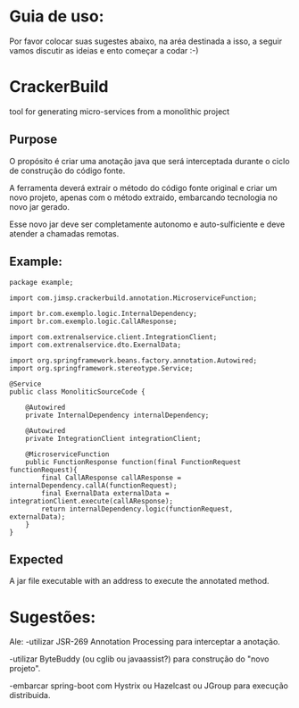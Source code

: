# Guia de uso:
Por favor colocar suas sugestes abaixo, na aréa destinada a isso, a seguir vamos discutir as ideias e ento começar a codar :-)

# CrackerBuild
tool for generating micro-services from a monolithic project

## Purpose
O propósito é criar uma anotação java que será interceptada durante o ciclo de construção do código fonte.

A ferramenta deverá extrair o método do código fonte original e criar um novo projeto, apenas com o método extraido, embarcando tecnologia no novo jar gerado.

Esse novo jar deve ser completamente autonomo e auto-sulficiente e deve atender a chamadas remotas.

## Example:

	package example;

	import com.jimsp.crackerbuild.annotation.MicroserviceFunction;

	import br.com.exemplo.logic.InternalDependency;
	import br.com.exemplo.logic.CallAResponse;

	import com.extrenalservice.client.IntegrationClient;
	import com.extrenalservice.dto.ExernalData;

	import org.springframework.beans.factory.annotation.Autowired;
	import org.springframework.stereotype.Service;

	@Service
	public class MonoliticSourceCode {

		@Autowired
		private InternalDependency internalDependency;

		@Autowired
		private IntegrationClient integrationClient;

		@MicroserviceFunction
		public FunctionResponse function(final FunctionRequest functionRequest){
			final CallAResponse callAResponse = internalDependency.callA(functionRequest);
			final ExernalData externalData = integrationClient.execute(callAResponse);
			return internalDependency.logic(functionRequest, externalData);
		}
	}

## Expected
A jar file executable with an address to execute the annotated method.



# Sugestões:

Ale:
   -utilizar JSR-269 Annotation Processing para interceptar a anotação.
   
   -utilizar ByteBuddy (ou cglib ou javaassist?) para construção do "novo projeto".
   
   -embarcar spring-boot com Hystrix ou Hazelcast ou JGroup para execução distribuida. 
